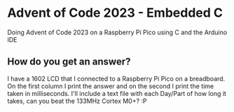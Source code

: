 # Advent of Code 2023 - Embedded C
Doing Advent of Code 2023 on a Raspberry Pi Pico using C and the Arduino IDE

## How do you get an answer?

I have a 1602 LCD that I connected to a Raspberry Pi Pico on a breadboard. On the first column I print the answer and on the second I print the time taken in milliseconds. I'll include a text file with each Day/Part of how long it takes, can you beat the 133MHz Cortex M0+? :P
